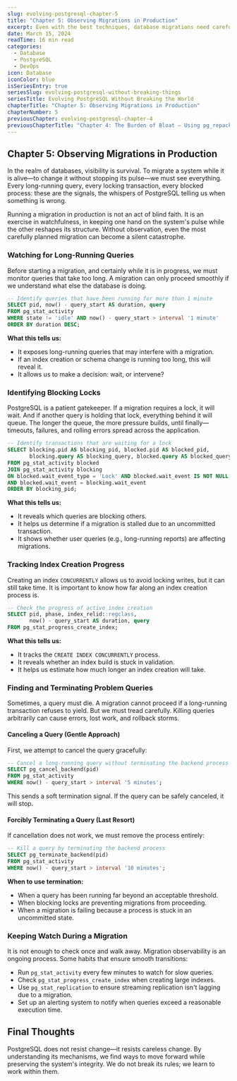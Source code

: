 ```yaml
---
slug: evolving-postgresql-chapter-5
title: "Chapter 5: Observing Migrations in Production"
excerpt: Even with the best techniques, database migrations need careful monitoring. Learn how to track progress and identify problems before they affect users.
date: March 15, 2024
readTime: 16 min read
categories:
  - Database
  - PostgreSQL
  - DevOps
icon: Database
iconColor: blue
isSeriesEntry: true
seriesSlug: evolving-postgresql-without-breaking-things
seriesTitle: Evolving PostgreSQL Without Breaking the World
chapterTitle: "Chapter 5: Observing Migrations in Production"
chapterNumber: 5
previousChapter: evolving-postgresql-chapter-4
previousChapterTitle: "Chapter 4: The Burden of Bloat – Using pg_repack"
---
```


## Chapter 5: Observing Migrations in Production

In the realm of databases, visibility is survival. To migrate a system while it is alive—to change it without stopping its pulse—we must see everything. Every long-running query, every locking transaction, every blocked process: these are the signals, the whispers of PostgreSQL telling us when something is wrong.

Running a migration in production is not an act of blind faith. It is an exercise in watchfulness, in keeping one hand on the system's pulse while the other reshapes its structure. Without observation, even the most carefully planned migration can become a silent catastrophe.

### Watching for Long-Running Queries

Before starting a migration, and certainly while it is in progress, we must monitor queries that take too long. A migration can only proceed smoothly if we understand what else the database is doing.

```sql
-- Identify queries that have been running for more than 1 minute
SELECT pid, now() - query_start AS duration, query
FROM pg_stat_activity
WHERE state != 'idle' AND now() - query_start > interval '1 minute'
ORDER BY duration DESC;
```

**What this tells us:**
- It exposes long-running queries that may interfere with a migration.
- If an index creation or schema change is running too long, this will reveal it.
- It allows us to make a decision: wait, or intervene?

### Identifying Blocking Locks

PostgreSQL is a patient gatekeeper. If a migration requires a lock, it will wait. And if another query is holding that lock, everything behind it will queue. The longer the queue, the more pressure builds, until finally—timeouts, failures, and rolling errors spread across the application.

```sql
-- Identify transactions that are waiting for a lock
SELECT blocking.pid AS blocking_pid, blocked.pid AS blocked_pid, 
       blocking.query AS blocking_query, blocked.query AS blocked_query
FROM pg_stat_activity blocked
JOIN pg_stat_activity blocking
ON blocked.wait_event_type = 'Lock' AND blocked.wait_event IS NOT NULL
AND blocked.wait_event = blocking.wait_event
ORDER BY blocking_pid;
```

**What this tells us:**
- It reveals which queries are blocking others.
- It helps us determine if a migration is stalled due to an uncommitted transaction.
- It shows whether user queries (e.g., long-running reports) are affecting migrations.

### Tracking Index Creation Progress

Creating an index `CONCURRENTLY` allows us to avoid locking writes, but it can still take time. It is important to know how far along an index creation process is.

```sql
-- Check the progress of active index creation
SELECT pid, phase, index_relid::regclass, 
       now() - query_start AS duration, query
FROM pg_stat_progress_create_index;
```

**What this tells us:**
- It tracks the `CREATE INDEX CONCURRENTLY` process.
- It reveals whether an index build is stuck in validation.
- It helps us estimate how much longer an index creation will take.

### Finding and Terminating Problem Queries

Sometimes, a query must die. A migration cannot proceed if a long-running transaction refuses to yield. But we must tread carefully. Killing queries arbitrarily can cause errors, lost work, and rollback storms.

#### Canceling a Query (Gentle Approach)

First, we attempt to cancel the query gracefully:

```sql
-- Cancel a long-running query without terminating the backend process
SELECT pg_cancel_backend(pid) 
FROM pg_stat_activity 
WHERE now() - query_start > interval '5 minutes';
```

This sends a soft termination signal. If the query can be safely canceled, it will stop.

#### Forcibly Terminating a Query (Last Resort)

If cancellation does not work, we must remove the process entirely:

```sql
-- Kill a query by terminating the backend process
SELECT pg_terminate_backend(pid) 
FROM pg_stat_activity 
WHERE now() - query_start > interval '10 minutes';
```

**When to use termination:**
- When a query has been running far beyond an acceptable threshold.
- When blocking locks are preventing migrations from proceeding.
- When a migration is failing because a process is stuck in an uncommitted state.

### Keeping Watch During a Migration

It is not enough to check once and walk away. Migration observability is an ongoing process. Some habits that ensure smooth transitions:
- Run `pg_stat_activity` every few minutes to watch for slow queries.
- Check `pg_stat_progress_create_index` when creating large indexes.
- Use `pg_stat_replication` to ensure streaming replication isn't lagging due to a migration.
- Set up an alerting system to notify when queries exceed a reasonable execution time.

## Final Thoughts

PostgreSQL does not resist change—it resists careless change. By understanding its mechanisms, we find ways to move forward while preserving the system's integrity. We do not break its rules; we learn to work within them.
